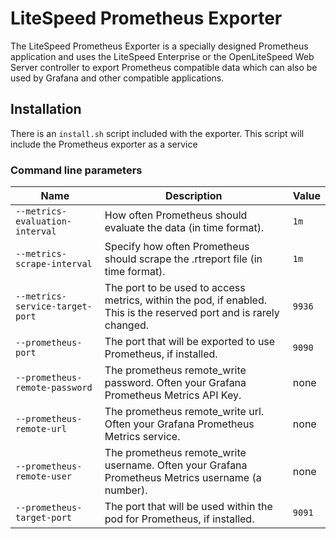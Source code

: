 LiteSpeed Prometheus Exporter
=============================

The LiteSpeed Prometheus Exporter is a specially designed Prometheus application and uses the LiteSpeed Enterprise or the OpenLiteSpeed Web Server controller to export Prometheus compatible data which can also be used by Grafana and other compatible applications.

## Installation

There is an `install.sh` script included with the exporter.  This script will include the Prometheus exporter as a service 


### Command line parameters

| Name | Description | Value |
| - | - | - |
| `--metrics-evaluation-interval` | How often Prometheus should evaluate the data (in time format). | `1m` |
| `--metrics-scrape-interval` | Specify how often Prometheus should scrape the .rtreport file (in time format). | `1m` |
| `--metrics-service-target-port` | The port to be used to access metrics, within the pod, if enabled. This is the reserved port and is rarely changed. | `9936` |
| `--prometheus-port` | The port that will be exported to use Prometheus, if installed.  | `9090` |
| `--prometheus-remote-password` | The prometheus remote_write password.  Often your Grafana Prometheus Metrics API Key. | none |
| `--prometheus-remote-url` | The prometheus remote_write url.  Often your Grafana Prometheus Metrics service. | none |
| `--prometheus-remote-user` | The prometheus remote_write username.  Often your Grafana Prometheus Metrics username (a number). | none |
| `--prometheus-target-port` | The port that will be used within the pod for Prometheus, if installed. | `9091` |

